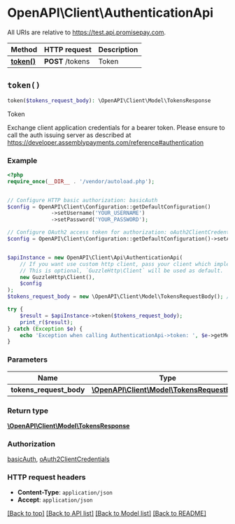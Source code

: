 # OpenAPI\Client\AuthenticationApi

All URIs are relative to https://test.api.promisepay.com.

Method | HTTP request | Description
------------- | ------------- | -------------
[**token()**](AuthenticationApi.md#token) | **POST** /tokens | Token


## `token()`

```php
token($tokens_request_body): \OpenAPI\Client\Model\TokensResponse
```

Token

Exchange client application credentials for a bearer token. Please ensure to call the auth issuing server as described at https://developer.assemblypayments.com/reference#authentication

### Example

```php
<?php
require_once(__DIR__ . '/vendor/autoload.php');


// Configure HTTP basic authorization: basicAuth
$config = OpenAPI\Client\Configuration::getDefaultConfiguration()
              ->setUsername('YOUR_USERNAME')
              ->setPassword('YOUR_PASSWORD');

// Configure OAuth2 access token for authorization: oAuth2ClientCredentials
$config = OpenAPI\Client\Configuration::getDefaultConfiguration()->setAccessToken('YOUR_ACCESS_TOKEN');


$apiInstance = new OpenAPI\Client\Api\AuthenticationApi(
    // If you want use custom http client, pass your client which implements `GuzzleHttp\ClientInterface`.
    // This is optional, `GuzzleHttp\Client` will be used as default.
    new GuzzleHttp\Client(),
    $config
);
$tokens_request_body = new \OpenAPI\Client\Model\TokensRequestBody(); // \OpenAPI\Client\Model\TokensRequestBody

try {
    $result = $apiInstance->token($tokens_request_body);
    print_r($result);
} catch (Exception $e) {
    echo 'Exception when calling AuthenticationApi->token: ', $e->getMessage(), PHP_EOL;
}
```

### Parameters

Name | Type | Description  | Notes
------------- | ------------- | ------------- | -------------
 **tokens_request_body** | [**\OpenAPI\Client\Model\TokensRequestBody**](../Model/TokensRequestBody.md)|  |

### Return type

[**\OpenAPI\Client\Model\TokensResponse**](../Model/TokensResponse.md)

### Authorization

[basicAuth](../../README.md#basicAuth), [oAuth2ClientCredentials](../../README.md#oAuth2ClientCredentials)

### HTTP request headers

- **Content-Type**: `application/json`
- **Accept**: `application/json`

[[Back to top]](#) [[Back to API list]](../../README.md#endpoints)
[[Back to Model list]](../../README.md#models)
[[Back to README]](../../README.md)
